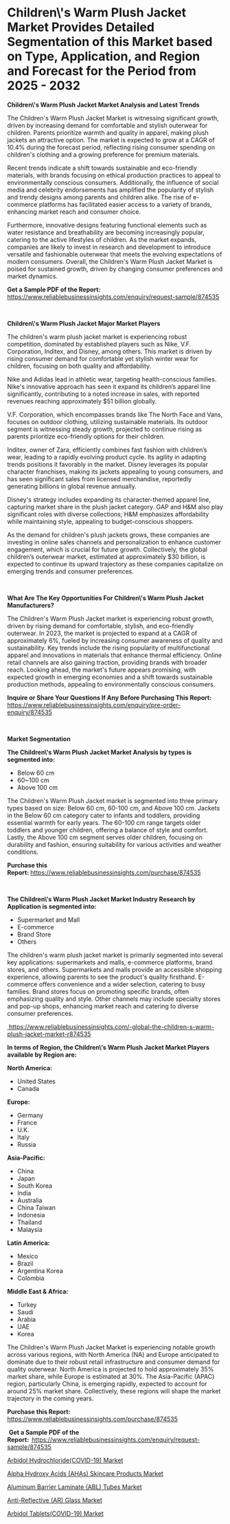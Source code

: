 <p><h1>Children\'s Warm Plush Jacket Market Provides Detailed Segmentation of this Market based on Type, Application, and Region and Forecast for the Period from 2025 - 2032</h1></p><p><strong>Children\'s Warm Plush Jacket Market Analysis and Latest Trends</strong></p>
<p><p>The Children's Warm Plush Jacket Market is witnessing significant growth, driven by increasing demand for comfortable and stylish outerwear for children. Parents prioritize warmth and quality in apparel, making plush jackets an attractive option. The market is expected to grow at a CAGR of 10.4% during the forecast period, reflecting rising consumer spending on children's clothing and a growing preference for premium materials.</p><p>Recent trends indicate a shift towards sustainable and eco-friendly materials, with brands focusing on ethical production practices to appeal to environmentally conscious consumers. Additionally, the influence of social media and celebrity endorsements has amplified the popularity of stylish and trendy designs among parents and children alike. The rise of e-commerce platforms has facilitated easier access to a variety of brands, enhancing market reach and consumer choice.</p><p>Furthermore, innovative designs featuring functional elements such as water resistance and breathability are becoming increasingly popular, catering to the active lifestyles of children. As the market expands, companies are likely to invest in research and development to introduce versatile and fashionable outerwear that meets the evolving expectations of modern consumers. Overall, the Children's Warm Plush Jacket Market is poised for sustained growth, driven by changing consumer preferences and market dynamics.</p></p>
<p><strong>Get a Sample PDF of the Report:&nbsp;</strong> <a href="https://www.reliablebusinessinsights.com/enquiry/request-sample/874535?utm_campaign=60&utm_medium=2&utm_source=Github&utm_content=ia&utm_term=21032025&utm_id=childrens-warm-plush-jacket">https://www.reliablebusinessinsights.com/enquiry/request-sample/874535</a></p>
<p>&nbsp;</p>
<p><strong>Children\'s Warm Plush Jacket Major Market Players</strong></p>
<p><p>The children's warm plush jacket market is experiencing robust competition, dominated by established players such as Nike, V.F. Corporation, Inditex, and Disney, among others. This market is driven by rising consumer demand for comfortable yet stylish winter wear for children, focusing on both quality and affordability.</p><p>Nike and Adidas lead in athletic wear, targeting health-conscious families. Nike's innovative approach has seen it expand its children’s apparel line significantly, contributing to a noted increase in sales, with reported revenues reaching approximately $51 billion globally.</p><p>V.F. Corporation, which encompasses brands like The North Face and Vans, focuses on outdoor clothing, utilizing sustainable materials. Its outdoor segment is witnessing steady growth, projected to continue rising as parents prioritize eco-friendly options for their children.</p><p>Inditex, owner of Zara, efficiently combines fast fashion with children’s wear, leading to a rapidly evolving product cycle. Its agility in adapting trends positions it favorably in the market. Disney leverages its popular character franchises, making its jackets appealing to young consumers, and has seen significant sales from licensed merchandise, reportedly generating billions in global revenue annually.</p><p>Disney's strategy includes expanding its character-themed apparel line, capturing market share in the plush jacket category. GAP and H&M also play significant roles with diverse collections; H&M emphasizes affordability while maintaining style, appealing to budget-conscious shoppers.</p><p>As the demand for children's plush jackets grows, these companies are investing in online sales channels and personalization to enhance customer engagement, which is crucial for future growth. Collectively, the global children’s outerwear market, estimated at approximately $30 billion, is expected to continue its upward trajectory as these companies capitalize on emerging trends and consumer preferences.</p></p>
<p>&nbsp;</p>
<p><strong>What Are The Key Opportunities For Children\'s Warm Plush Jacket Manufacturers?</strong></p>
<p><p>The Children's Warm Plush Jacket market is experiencing robust growth, driven by rising demand for comfortable, stylish, and eco-friendly outerwear. In 2023, the market is projected to expand at a CAGR of approximately 6%, fueled by increasing consumer awareness of quality and sustainability. Key trends include the rising popularity of multifunctional apparel and innovations in materials that enhance thermal efficiency. Online retail channels are also gaining traction, providing brands with broader reach. Looking ahead, the market's future appears promising, with expected growth in emerging economies and a shift towards sustainable production methods, appealing to environmentally conscious consumers.</p></p>
<p><strong>Inquire or Share Your Questions If Any Before Purchasing This Report:</strong> <a href="https://www.reliablebusinessinsights.com/enquiry/pre-order-enquiry/874535?utm_campaign=60&utm_medium=2&utm_source=Github&utm_content=ia&utm_term=21032025&utm_id=childrens-warm-plush-jacket">https://www.reliablebusinessinsights.com/enquiry/pre-order-enquiry/874535</a></p>
<p>&nbsp;</p>
<p><strong>Market Segmentation</strong></p>
<p><strong>The Children\'s Warm Plush Jacket Market Analysis by types is segmented into:</strong></p>
<p><ul><li>Below 60 cm</li><li>60~100 cm</li><li>Above 100 cm</li></ul></p>
<p><p>The Children's Warm Plush Jacket market is segmented into three primary types based on size: Below 60 cm, 60-100 cm, and Above 100 cm. Jackets in the Below 60 cm category cater to infants and toddlers, providing essential warmth for early years. The 60-100 cm range targets older toddlers and younger children, offering a balance of style and comfort. Lastly, the Above 100 cm segment serves older children, focusing on durability and fashion, ensuring suitability for various activities and weather conditions.</p></p>
<p><strong>Purchase this Report:&nbsp;</strong><a href="https://www.reliablebusinessinsights.com/purchase/874535?utm_campaign=60&utm_medium=2&utm_source=Github&utm_content=ia&utm_term=21032025&utm_id=childrens-warm-plush-jacket">https://www.reliablebusinessinsights.com/purchase/874535</a></p>
<p>&nbsp;</p>
<p><strong>The Children\'s Warm Plush Jacket Market Industry Research by Application is segmented into:</strong></p>
<p><ul><li>Supermarket and Mall</li><li>E-commerce</li><li>Brand Store</li><li>Others</li></ul></p>
<p><p>The children's warm plush jacket market is primarily segmented into several key applications: supermarkets and malls, e-commerce platforms, brand stores, and others. Supermarkets and malls provide an accessible shopping experience, allowing parents to see the product's quality firsthand. E-commerce offers convenience and a wider selection, catering to busy families. Brand stores focus on promoting specific brands, often emphasizing quality and style. Other channels may include specialty stores and pop-up shops, enhancing market reach and catering to diverse consumer preferences.</p></p>
<p><a href="https://www.reliablebusinessinsights.com/-global-the-children-s-warm-plush-jacket-market-r874535?utm_campaign=60&utm_medium=2&utm_source=Github&utm_content=ia&utm_term=21032025&utm_id=childrens-warm-plush-jacket">&nbsp;https://www.reliablebusinessinsights.com/-global-the-children-s-warm-plush-jacket-market-r874535</a></p>
<p><strong>In terms of Region, the Children\'s Warm Plush Jacket Market Players available by Region are:</strong></p>
<p>
    <p> <strong> North America: </strong>
        <ul>
            <li>United States</li>
            <li>Canada</li>
        </ul>
        </p> 
    <p> <strong> Europe: </strong>
        <ul>
            <li>Germany</li>
            <li>France</li>
            <li>U.K.</li>
            <li>Italy</li>
            <li>Russia</li>
        </ul>
        </p> 
    <p> <strong> Asia-Pacific: </strong>
        <ul>
            <li>China</li>
            <li>Japan</li>
            <li>South Korea</li>
            <li>India</li>
            <li>Australia</li>
            <li>China Taiwan</li>
            <li>Indonesia</li>
            <li>Thailand</li>
            <li>Malaysia</li>
        </ul>
        </p> 
    <p> <strong> Latin America: </strong>
        <ul>
            <li>Mexico</li>
            <li>Brazil</li>
            <li>Argentina Korea</li>
            <li>Colombia</li>
        </ul>
        </p> 
    <p> <strong> Middle East & Africa: </strong>
        <ul>
            <li>Turkey</li>
            <li>Saudi</li>
            <li>Arabia</li>
            <li>UAE</li>
            <li>Korea</li>
        </ul>
    </p>
    </p>
<p><p>The Children's Warm Plush Jacket Market is experiencing notable growth across various regions, with North America (NA) and Europe anticipated to dominate due to their robust retail infrastructure and consumer demand for quality outerwear. North America is projected to hold approximately 35% market share, while Europe is estimated at 30%. The Asia-Pacific (APAC) region, particularly China, is emerging rapidly, expected to account for around 25% market share. Collectively, these regions will shape the market trajectory in the coming years.</p></p>
<p><strong>Purchase this Report: </strong><a href="https://www.reliablebusinessinsights.com/purchase/874535?utm_campaign=60&utm_medium=2&utm_source=Github&utm_content=ia&utm_term=21032025&utm_id=childrens-warm-plush-jacket">https://www.reliablebusinessinsights.com/purchase/874535</a></p>
<p>&nbsp;<strong>Get a Sample PDF of the Report:&nbsp;&nbsp;</strong><a href="https://www.reliablebusinessinsights.com/enquiry/request-sample/874535?utm_campaign=60&utm_medium=2&utm_source=Github&utm_content=ia&utm_term=21032025&utm_id=childrens-warm-plush-jacket">https://www.reliablebusinessinsights.com/enquiry/request-sample/874535</a></p>
<p><strong></strong></p>
<p><p><a href="https://github.com/borknyberg/Market-Research-Report-List-1/blob/main/arbidol-hydrochloridecovid-19-market.md?utm_campaign=60&utm_medium=2&utm_source=Github&utm_content=ia&utm_term=21032025&utm_id=childrens-warm-plush-jacket">Arbidol Hydrochloride(COVID-19) Market</a></p><p><a href="https://github.com/ozolsgasko02/Market-Research-Report-List-1/blob/main/alpha-hydroxy-acids-ahas-skincare-products-market.md?utm_campaign=60&utm_medium=2&utm_source=Github&utm_content=ia&utm_term=21032025&utm_id=childrens-warm-plush-jacket">Alpha Hydroxy Acids (AHAs) Skincare Products Market</a></p><p><a href="https://github.com/puhakhommabh/Market-Research-Report-List-1/blob/main/aluminum-barrier-laminate-abl-tubes-market.md?utm_campaign=60&utm_medium=2&utm_source=Github&utm_content=ia&utm_term=21032025&utm_id=childrens-warm-plush-jacket">Aluminum Barrier Laminate (ABL) Tubes Market</a></p><p><a href="https://github.com/mynaoanes/Market-Research-Report-List-1/blob/main/anti-reflective-ar-glass-market.md?utm_campaign=60&utm_medium=2&utm_source=Github&utm_content=ia&utm_term=21032025&utm_id=childrens-warm-plush-jacket">Anti-Reflective (AR) Glass Market</a></p><p><a href="https://github.com/alrogikrosa/Market-Research-Report-List-1/blob/main/arbidol-tabletscovid-19-market.md?utm_campaign=60&utm_medium=2&utm_source=Github&utm_content=ia&utm_term=21032025&utm_id=childrens-warm-plush-jacket">Arbidol Tablets(COVID-19) Market</a></p></p>